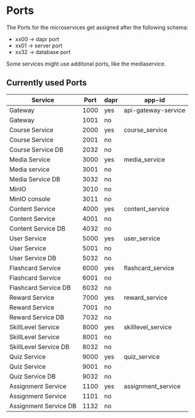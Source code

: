 # Ports
The Ports for the microservices get assigned after the following schema:

* xx00 -> dapr port
* xx01 -> server port
* xx32 -> database port

Some services might use additonal ports, like the mediaservice.

## Currently used Ports

<table>
	<thead>
		<tr>
			<th>Service</th>
			<th>Port</th>
			<th>dapr</th>
			<th>app-id </th>
		</tr>
	</thead>
	<tbody>
		<tr>
			<td>Gateway</td>
			<td>1000</td>
			<td>yes</td>
			<td>api-gateway-service</td>
		</tr>
		<tr>
			<td>Gateway</td>
			<td>1001</td>
			<td>no</td>
			<td/>
		</tr>
		<tr>
			<td>Course Service  </td>
			<td>2000</td>
			<td>yes</td>
			<td>course_service</td>
		</tr>
		<tr>
			<td>Course Service </td>
			<td>2001</td>
			<td>no</td>
			<td/>
		</tr>
		<tr>
			<td>Course Service DB </td>
			<td>2032</td>
			<td>no</td>
			<td/>
		</tr>
		<tr>
			<td>Media Service</td>
			<td>3000</td>
			<td>yes</td>
			<td>media_service</td>
		</tr>
		<tr>
			<td>Media service</td>
			<td>3001</td>
			<td>no</td>
			<td/>
		</tr>
		<tr>
			<td>Media Service DB</td>
			<td>3032</td>
			<td>no</td>
			<td/>
		</tr>
		<tr>
			<td>MinIO</td>
			<td>3010</td>
			<td>no</td>
			<td/>
		</tr>
		<tr>
			<td>MinIO console </td>
			<td>3011</td>
			<td>no</td>
			<td/>
		</tr>
		<tr>
			<td>Content Service</td>
			<td>4000</td>
			<td>yes</td>
			<td>content_service</td>
		</tr>
		<tr>
			<td>Content Service</td>
			<td>4001</td>
			<td>no</td>
			<td/>
		</tr>
		<tr>
			<td>Content Service DB</td>
			<td>4032</td>
			<td>no</td>
			<td/>
		</tr>
		<tr>
			<td>User Service</td>
			<td>5000</td>
			<td>yes</td>
			<td>user_service</td>
		</tr>
		<tr>
			<td>User Service</td>
			<td>5001</td>
			<td>no</td>
			<td/>
		</tr>
		<tr>
			<td>User Service DB</td>
			<td>5032</td>
			<td>no</td>
			<td/>
		</tr>
		<tr>
			<td>Flashcard Service</td>
			<td>6000</td>
			<td>yes</td>
			<td>flashcard_service</td>
		</tr>
		<tr>
			<td>Flashcard Service</td>
			<td>6001</td>
			<td>no</td>
			<td/>
		</tr>
		<tr>
			<td>Flashcard Service DB</td>
			<td>6032</td>
			<td>no</td>
			<td/>
		</tr>
		<tr>
			<td>Reward Service</td>
			<td>7000</td>
			<td>yes</td>
			<td>reward_service</td>
		</tr>
		<tr>
			<td>Reward Service</td>
			<td>7001</td>
			<td>no</td>
			<td/>
		</tr>
		<tr>
			<td>Reward Service DB</td>
			<td>7032</td>
			<td>no</td>
			<td/>
		</tr>
		<tr>
			<td>SkillLevel Service</td>
			<td>8000</td>
			<td>yes</td>
			<td>skilllevel_service</td>
		</tr>
		<tr>
			<td>SkillLevel Service</td>
			<td>8001</td>
			<td>no</td>
			<td/>
		</tr>
		<tr>
			<td>SkillLevel Service DB</td>
			<td>8032</td>
			<td>no</td>
			<td/>
		</tr>
		<tr>
			<td>Quiz Service</td>
			<td>9000</td>
			<td>yes</td>
			<td>quiz_service</td>
		</tr>
		<tr>
			<td>Quiz Service</td>
			<td>9001</td>
			<td>no</td>
			<td/>
		</tr>
		<tr>
			<td>Quiz Service DB</td>
			<td>9032</td>
			<td>no</td>
			<td/>
		</tr>
		<tr>
			<td>Assignment Service</td>
			<td>1100</td>
			<td>yes</td>
			<td>assignment_service</td>
		</tr>
		<tr>
			<td>Assignment Service</td>
			<td>1101</td>
			<td>no</td>
			<td/>
		</tr>
		<tr>
			<td>Assignment Service DB</td>
			<td>1132</td>
			<td>no</td>
			<td/>
		</tr>
	</tbody>
</table>
